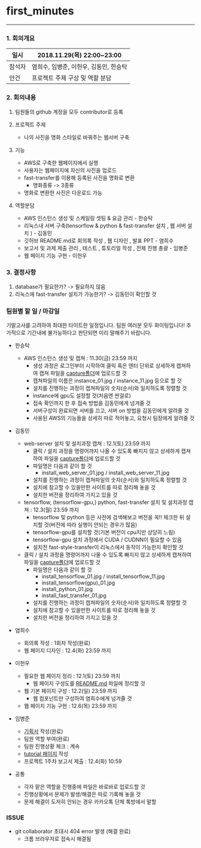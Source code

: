 # first_minutes

----------
### 1. 회의개요

| 일시    |2018.11.29(목) 22:00~23:00      |
| --------|-------------------------------|
| 참석자  |염희수, 임병준, 이헌우, 김동민, 한승탁|
| 안건    |프로젝트 주제 구상 및 역할 분담   |


### 2. 회의내용

 1. 팀원들의 github 계정을 모두 contributor로 등록

 2. 프로젝트 주제
    - 나의 사진을 명화 스타일로 바꿔주는 웹서버 구축
 
 3. 기능
    - AWS로 구축한 웹페이지에서 실행
    - 사용자는 웹페이지에 자신의 사진을 업로드
    - fast-transfer를 이용해 등록된 사진을 명화로 변환
        - 명화종류 -> 3종류
    - 명화로 변환한 사진은 다운로드 가능

 4. 역할분담
    - AWS 인스턴스 생성 및 스케일링 셋팅 & 요금 관리 - 한승탁
    - 리눅스내 서버 구축(tensorflow & python & fast-transfer 설치 , 웹 서버 설치 ) - 김동민
    - 깃허브 README.md로 회의록 작성 , 웹 디자인 , 발표 PPT - 염희수
    - 보고서 및 과제 제출 관리 , 테스트 , 튜토리얼 작성 , 전체 진행 총괄 - 임병준
    - 웹 페이지 기능 구현 - 이헌우
  
 
 ### 3. 결정사항
 
  1. database가 필요한가? -> 필요하지 않음
  2. 리눅스에 fast-transfer 설치가 가능한가? -> 김동민이 확인할 것
  
### 팀원별 할 일 / 마감일
기말고사를 고려하여 최대한 타이트한 일정입니다. 팀원 여러분 모두 화이팅입니다! 추가적으로 기간내에 불가능하다고 판단되면 미리 말해주기 바랍니다.</br>
- 한승탁
  - AWS 인스턴스 생성 및 캡쳐 : 11.30(금) 23:59 까지
    - 생성 과정은 로그인부터 시작하여 클릭 혹은 엔터 단위로 상세하게 캡쳐하여 캡쳐 파일을 [capture폴더](https://github.com/BJ-Lim/Cloud/tree/master/captures)에 업로드할 것
    - 캡쳐파일의 이름은 instance_01.jpg / instance_11.jpg 등으로 할 것
    - 설치를 진행하는 과정이 캡쳐파일의 숫자(순서)와 일치하도록 정렬할 것
    - instance에 gpu도 설정할 것(처음엔 싼걸로)
    - 접속 확인까지 한 후 접속 방법을 김동민에게 넘겨줄 것
    - 서버구성이 완료되면 서버를 끄고, 서버 on 방법을 김동민에게 알려줄 것
    - 사용된 AWS의 기능들을 상세히 따로 적어놓고, 요청시 팀장에게 알려줄 것
    
- 김동민
  - web-server 설치 및 설치과정 캡쳐 : 12.1(토) 23:59 까지
    - 클릭 / 설치 과정을 명령어까지 나올 수 있도록 빠지지 않고 상세하게 캡쳐하여 파일을 [capture폴더](https://github.com/BJ-Lim/Cloud/tree/master/captures)에 업로드할 것
    - 파일명은 다음과 같이 할 것
      - install_web_server_01.jpg / install_web_server_11.jpg
    - 설치를 진행하는 과정이 캡쳐파일의 숫자(순서)와 일치하도록 정렬할 것
    - 설치에 참고할 수 있을만한 사이트를 따로 정리해 놓을 것
    - 설치한 버전을 정리하여 가지고 있을 것
  - tensorflow, (tensorflow-gpu,) python, fast-transfer 설치 및 설치과정 캡쳐 : 12.3(월) 23:59 까지
    - tensorflow 및 python 등은 사전에 검색해보고 버전을 꼭!! 체크한 뒤 설치할 것(버전에 따라 실행이 안되는 경우가 많음)
    - tensorflow-gpu를 설치할 것(기본 버전이 cpu지만 상당히 느림)
    - tensorflow-gpu 설치 과정에서 CUDA / CUDNN이 필요할 수 있음
    - 설치전 fast-style-transfer이 리눅스에서 동작이 가능한지 확인할 것
  - 클릭 / 설치 과정을 명령어까지 나올 수 있도록 빠지지 않고 상세하게 캡쳐하여 파일을 [capture폴더](https://github.com/BJ-Lim/Cloud/tree/master/captures)에 업로드할 것
    - 파일명은 다음과 같이 할 것
      - install_tensorflow_01.jpg / install_tensorflow_11.jpg
      - install_tensorflow(gpu)_01.jpg
      - install_python_01.jpg
      - install_fast_transfer_01.jpg
    - 설치를 진행하는 과정이 캡쳐파일의 숫자(순서)와 일치하도록 정렬할 것
    - 설치에 참고할 수 있을만한 사이트를 따로 정리해 놓을 것
    - 설치한 버전을 정리하여 가지고 있을 것
- 염희수
  - 회의록 작성 : 1회차 작성(완료)
  - 웹 페이지 디자인 : 12.4(화) 23:59 까지
- 이헌우
  - 필요한 웹 페이지 정리 : 12.1(토) 23:59 까지
    - 웹 페이지 구성도를 [README.md](https://github.com/BJ-Lim/Cloud/blob/master/code/README.md) 파일에 정리할 것
  - 웹 기본 페이지 구성 : 12.2(일) 23:59 까지
    - 웹 컴포넌트만 구성하여 염희수에게 넘겨줄 것
  - 웹 페이지 기능 구현 : 12.6(목) 23:59 까지
- 임병준
  - [기획서](https://github.com/BJ-Lim/Cloud/blob/master/reports/proposal.md) 작성(완료)
  - 팀원 역할 부여(완료)
  - 팀원 진행상황 체크 : 계속
  - [tutorial 페이지](https://github.com/BJ-Lim/Cloud/blob/master/tutorial/README.md) 작성
  - 프로젝트 1주차 보고서 제출 : 12.4(화) 10:59 
- 공통
  - 각자 맡은 역할을 진행중에 파일은 바로바로 업로드할 것
  - 진행상황에서 문제가 발생/해결은 따로 기록해 놓을 것
  - 문제 해결이 도저히 안되는 경우 카카오톡 단체 톡방에서 말할 
    
### ISSUE
- git collaborator 초대시 404 error 발생 (해결 완료)
  - 크롬 브라우저로 접속시 해결됨
 
